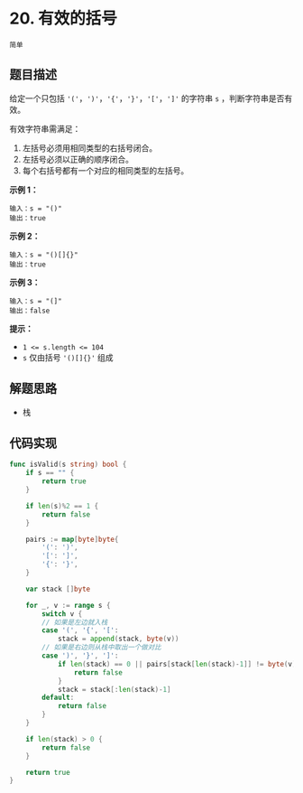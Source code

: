 # 20. 有效的括号

`简单`

## 题目描述

给定一个只包括 `'('`，`')'`，`'{'`，`'}'`，`'['`，`']'` 的字符串 `s` ，判断字符串是否有效。

有效字符串需满足：

1. 左括号必须用相同类型的右括号闭合。
2. 左括号必须以正确的顺序闭合。
3. 每个右括号都有一个对应的相同类型的左括号。

**示例 1：**

```
输入：s = "()"
输出：true
```

**示例 2：**

```
输入：s = "()[]{}"
输出：true
```

**示例 3：**

```
输入：s = "(]"
输出：false
```

**提示：**

- `1 <= s.length <= 104`
- `s` 仅由括号 `'()[]{}'` 组成

## 解题思路

- 栈

## 代码实现

```go
func isValid(s string) bool {
	if s == "" {
		return true
	}

	if len(s)%2 == 1 {
		return false
	}

	pairs := map[byte]byte{
		'(': ')',
		'[': ']',
		'{': '}',
	}

	var stack []byte

	for _, v := range s {
		switch v {
		// 如果是左边就入栈
		case '(', '{', '[':
			stack = append(stack, byte(v))
		// 如果是右边则从栈中取出一个做对比
		case ')', '}', ']':
			if len(stack) == 0 || pairs[stack[len(stack)-1]] != byte(v) {
				return false
			}
			stack = stack[:len(stack)-1]
		default:
			return false
		}
	}

	if len(stack) > 0 {
		return false
	}

	return true
}
```
